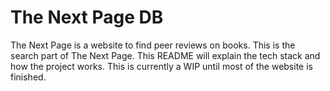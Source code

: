 
# The Next Page DB

The Next Page is a website to find peer reviews on books. This is the search part of The Next Page. This README will explain the tech stack and how the project works. This is currently a WIP until most of the website is finished.

